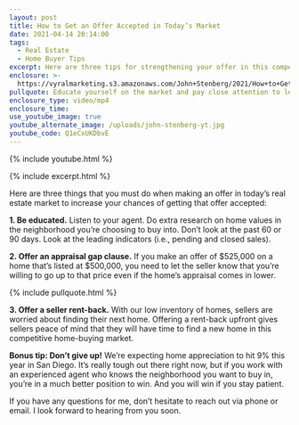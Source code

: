```yaml
---
layout: post
title: How to Get an Offer Accepted in Today’s Market
date: 2021-04-14 20:14:00
tags:
  - Real Estate
  - Home Buyer Tips
excerpt: Here are three tips for strengthening your offer in this competitive market.
enclosure: >-
  https://vyralmarketing.s3.amazonaws.com/John+Stenberg/2021/How+to+Get+an+Offer+Accepted+in+Today%E2%80%99s+Market.mp4
pullquote: Educate yourself on the market and pay close attention to leading indicators.
enclosure_type: video/mp4
enclosure_time:
use_youtube_image: true
youtube_alternate_image: /uploads/john-stenberg-yt.jpg
youtube_code: Q1eCxUKDbvE
---
```

{% include youtube.html %}

{% include excerpt.html %}

Here are three things that you must do when making an offer in today’s real estate market to increase your chances of getting that offer accepted:

**1\. Be educated.** Listen to your agent. Do extra research on home values in the neighborhood you’re choosing to buy into. Don’t look at the past 60 or 90 days. Look at the leading indicators (i.e., pending and closed sales).

**2\. Offer an appraisal gap clause.** If you make an offer of $525,000 on a home that’s listed at $500,000, you need to let the seller know that you’re willing to go up to that price even if the home’s appraisal comes in lower.

{% include pullquote.html %}

**3\. Offer a seller rent-back.** With our low inventory of homes, sellers are worried about finding their next home. Offering a rent-back upfront gives sellers peace of mind that they will have time to find a new home in this competitive home-buying market.

**Bonus tip: Don’t give up\!** We’re expecting home appreciation to hit 9% this year in San Diego. It’s really tough out there right now, but if you work with an experienced agent who knows the neighborhood you want to buy in, you’re in a much better position to win. And you will win if you stay patient.

If you have any questions for me, don’t hesitate to reach out via phone or email. I look forward to hearing from you soon.
